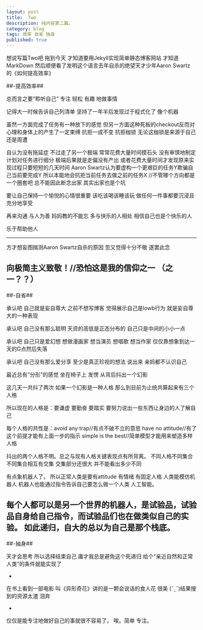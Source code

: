 ```yaml
---
layout: post
title:  Two
description: 纯内容第二篇。
category: blog
tags: 效率 自省 抽身
published: true
---
```




想说写篇Two吧 拖到今天 才知道要用Jekyll实现简单静态博客网站 
才知道MarkDown 然后顺便看了发明这个语言去年自杀的绝望天才少年Aaron Swartz 的《如何提高效率》

##-提高效率##

总而言之要“聆听自己” 专注 轻松 有趣 地做事情

记得大一时候告诉自己列清单 坚持了一年半后发现过于程式化了 
像个机器 

虽然一方面完成了任务有一种放下的感觉 但另一方面这种死板的checkout反而对心理和身体上的产生了一定束缚
抗拒一成不变 抗拒枷锁 无论这枷锁是来源于自己还是周遭

自认为没有拖延症
不过走了另一个极端 常常花费大量时间摸石头 没有审慎地制定计划对任务进行细分
极端后果就是走偏没有产出 或者花费大量时间才发现原来实现过程只要短短的几天时间
Aaron Swartz认为要虚构一个更艰巨的任务Y欺骗自己当前要完成Y 所以本能地会抗拒当前任务去做之前的任务X 
//不管哪个方向都是一个圈套吧 总不能因此断念出家 其实出家也是个坑  

要让自己保持一个愉悦的心情很重要 
该吃该喝该睡该玩 做任何一件事都要沉浸且充分地享受

再来沟通
与人为善 妈妈教的不能忘
多与快乐的人相处 相信自己也是个快乐的人

乐于帮助他人

--------------------------------------------------------------
方才想妄图揣测Aaron Swartz自杀的原因 忽又觉得十分不敬 遂罢此念

向极简主义致敬！//恐怕这是我的信仰之一 （之一？？）
--------------------------------------------------------------


##-自省##

承认吧 自己就是妄自尊大
之前不想写博客 觉得展示自己是lowb行为 就是妄自尊大的一种表现

承认吧 自己没有那么聪明
天资的高低是正态分布的 自己只是中间的小小一点

承认吧 自己只是爱幻想
想做漫画家 想当演员 想唱歌 想当作家 仅仅靠想象到达一天的G点然后失落 

承认吧 自己没有那么爱分享
至少是真正珍视的想法 说出来 亲妈都不认识自己

最近总有“分形”的感觉 
坐在椅子上 发愣 从背后抖出一个幻影 

这几天一共抖了两次 如果一个幻影是一种人格 
那么到目前为止统共算起来有三个人格

所以现在的人格是：要谦虚 要勤奋 要踏实 要努力说出一些东西让身边的人了解自己
               
每个人格的共性是：avoid any trap//有点不破不立的意思
                have no attitude//有了这个前提才能有上面一步的指示
		        simple is the best//简单模型才能用来塑造多样人格

抖出的两个人格不明。总之与现有人格关键表现点有所背离。
不同人格不同集合 不同集合相互有交集 交集部分还很大 并不能看出多少不同

有点象机器人了。
所以正常人类是要有attitude 有情绪 有固定人格
人类能模仿机器人 机器人也能通过指令告诉自己要怎么做一个人类 人工智能。

每个人都可以是另一个世界的机器人，是试验品，试验品自身给自己指令，而试验品们也在做类似自己的实验。
如此递归，自大的总以为自己是那个栈底。
---------------------------------------------------------------


##-抽身##

天才会思考 所以选择结束自己 
庸才我总是避免这个死递归 给个“亲近自然和正常人类”的条件就能实现了

-
在书上看到一部电影 叫《异形奇花》讲的是一颗会说话的食人花 很美 (ˇˍˇ)结果搜到的资源太渣 泪弃

-
仅仅是能专注地做好自己的事就很不容易了。
唉。简单 专注。



